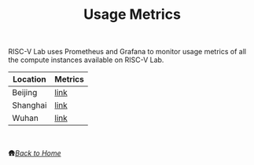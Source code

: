 <h1 align="center">Usage Metrics</h1>

<br/>

RISC-V Lab uses Prometheus and Grafana to monitor usage metrics of all the compute instances available on RISC-V Lab.

| Location | Metrics                                                                             |
| -------- | ----------------------------------------------------------------------------------- |
| Beijing  | [link](https://status.rvlab.org/public-dashboards/a8bcb2310ed942f992912266ac655d99) |
| Shanghai | [link](https://status.rvlab.org/public-dashboards/a86de87144884273b89d43b3052817e6) |
| Wuhan    | [link](https://status.rvlab.org/public-dashboards/2db93fb2100140bab9eb98f464d7ca77) |

<br/>

🛖[_Back to Home_](./)
